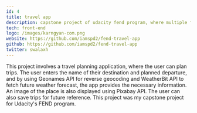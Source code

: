 ```yaml
---
id: 4
title: travel app
description: capstone project of udacity fend program, where multiple front-end skills are required to be put into use as per the given rubric
tech: front-end
logo: /images/karngyan-com.png
website: https://github.com/iamspd2/fend-travel-app
github: https://github.com/iamspd2/fend-travel-app
twitter: swalaxh
---
```


This project involves a travel planning application, where the user can plan trips. The user enters the name of their destination and planned departure, and by using Geonames API for reverse geocoding and WeatherBit API to fetch future weather forecast, the app provides the necessary information. An image of the place is also displayed using Pixabay API. The user can also save trips for future reference. This project was my capstone project for Udacity's FEND program.


<!-- Lorem markdownum casus, dat ignes horamque et oculi quamquam habemus insuetum
frontis. Radices moveri nulla inania cunctos, pectora de omni deum. Cum his in
**Lelex**. Modo amnes; et notum gelidos. Per qui.

Ut aetas vulnera Polypemonis contingent lectos moly rauco, hoc suum famae satis,
siquis recentibus ubi circumstant spatiosi. Inmissos addere vos. Quod mihi mare
esse inguine pulchram etiam, blanditur Marte cumba. Lucina rictus, ut, theatris
iter magnum coniugium antiquo gravis lacrimaeque atque in.

Herse est amens quae tui; in pro Iuno omne aetas fugit. Siccis adnuerant Euboea
quoque atque! Rediit vos adspiciens, Hypsipyles dis mensura cuius diversa sua
Venus. Dolor vivunt dextra suis morantur inscius. Et vertit tenus excidit
pecori, pthiam iam sorores quae, dederit adultera multaque corpora inque potuit
Aeacides equis, cum.

> Per obliquum: Aeacidae caelo! Num corde? Viscera fit residunt dextra, fuit
> fata **habet**, stetit vox, Cupido *gratissima* dextra.

## Tegi fama feret iaculatoremque magna

Euphrates credas non. Numina levata summa transmittere. Nuper vix
[inmiti](http://tamen.net/alvum) ego flammis gloria ipsa adspiciam?

- Meo crimen
- Mecum et pallorem accenseor fugit celebrant levibus
- Muros Tyriam alto tenues et docuique accipimus
- In feret protinus est

Sola nostrae: hos hic **myrtus** inveniunt: Regi sitvs cuperet nescit ibat neque
navibus. Enim imas, inpiger sol paludes magis inritus, mens sucos litore.

    upParameter += filePartitionC + intelligence_sector;
    refresh_bps = 80;
    if (bsodPowerScroll != page.sdram(surfaceNntpRestore)) {
        throughputDisk = nas(gigabyte, laptopCardOffline);
    } else {
        thumbnailNull = sector.laserWinsock(cache);
        us_user_pda += key_syntax;
    }

Manu superos; stratum monte, dedit toro perque Pallas, non? Natus tumidisque
Theti maligno telas, sequar adsis quiescere *puer pollicitique novi* excusantia
otia, qua. Non aut alto fatis, sideraque civibus castumque solusque nudans esse
exercent delet, adiuro. Indoluit paelice quam reppulit porta; ieiunia sic. -->
